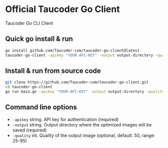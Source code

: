 # Official Taucoder Go Client

Taucoder Go CLI Client

## Quick go install &amp; run

```sh
go install github.com/Taucoder-com/taucoder-go-client@latest
taucoder-go-client -apikey "YOUR-API-KEY" -output output-directory -quality 50 image1.png image2.jpg
```

## Install &amp; run from source code

```sh
git clone https://github.com/Taucoder-com/taucoder-go-client.git
cd taucoder-go-client
go run main.go -apikey "YOUR-API-KEY" -output output-directory -quality 50 image1.png image2.jpg
```

## Command line options

- `-apikey` string. API key for authentication (required)
- `-output` string. Output directory where the optimized images will be saved (required)
- `-quality` int. Quality of the output image (optional, default: 50, range: 25-95)
